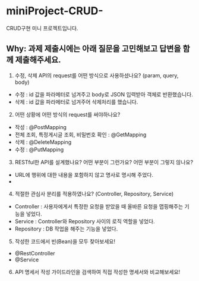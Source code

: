 # miniProject-CRUD-
CRUD구현 미니 프로젝트입니다.

## Why: 과제 제출시에는 아래 질문을 고민해보고 답변을 함께 제출해주세요.

1. 수정, 삭제 API의 request를 어떤 방식으로 사용하셨나요? (param, query, body)
 - 수정 : id 값을 파라메터로 넘겨주고 body로 JSON 입력받아 객체로 반환했습니다.
 - 삭제 : id 값을 파라메터로 넘겨주어 삭제처리를 했습니다.

2. 어떤 상황에 어떤 방식의 request를 써야하나요?
 - 작성 : @PostMapping
 - 전체 조회, 특정게시글 조회, 비밀번호 확인 : @GetMapping
 - 삭제 : @DeleteMapping
 - 수정 : @PutMapping

3. RESTful한 API를 설계했나요? 어떤 부분이 그런가요? 어떤 부분이 그렇지 않나요?
 - URL에 행위에 대한 내용을 포함하지 않고 명사로 명시해 주었다.
 -  
4. 적절한 관심사 분리를 적용하였나요? (Controller, Repository, Service)
 - Controller : 사용자에게서 특정한 요청을 받았을 때 올바른 요청을 맵핑해주는 기능을 넣었다.
 - Service : Controller와 Repository 사이의 로직 역할을 넣었다.
 - Repository : DB 작업을 해주는 기능을 넣었다.

5. 작성한 코드에서 빈(Bean)을 모두 찾아보세요!
 - @RestController
 - @Service

6. API 명세서 작성 가이드라인을 검색하여 직접 작성한 명세서와 비교해보세요!
